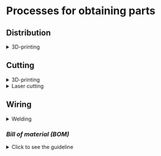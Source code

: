 # **Processes for obtaining parts**

## **Distribution**
<details>
  <summary>3D-printing</summary>
  
</details>

## **Cutting**

<details>
  <summary>3D-printing</summary>
  
</details>

<details>
  <summary>Laser cutting</summary>
  
</details>


## **Wiring**

<details>
  <summary>Welding</summary>
  
</details>

### *Bill of material (BOM)*
<details>
  <summary>Click to see the guideline</summary>
 
   1. Part number
   2. Item name
   3. Manufacturer part number
   4. Digi-Key part number
   5. Description
   6. Manufactured part (link to manufacturing instruction)
   7. Purchased part (link to seller website)
   8. Quantity
   9. Price
   10. Manufacturing standard lead time
   11. Packaging
   12. BOM notes
   13. ...
   ```
</details>
